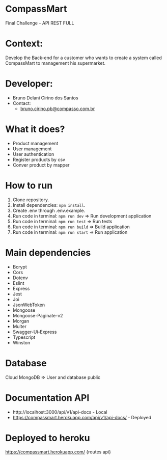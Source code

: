 # CompassMart
Final Challenge - API REST FULL
# Context:
Develop the Back-end for a customer who wants to create a system called CompassMart to management his supermarket.
# Developer:
- Bruno Delani Cirino dos Santos
- Contact:
    - <bruno.cirino.pb@compasso.com.br>

# What it does?
- Product management
- User management
- User authentication
- Register products by csv
- Conver product by mapper

# How to run
 1. Clone repository.
 2. Install dependencies: `npm install`.
 3. Create .env through .env.example.
 4. Run code in terminal: `npm run dev` => Run development application
 5. Run code in terminal: `npm run test` => Run tests
 5. Run code in terminal: `npm run build` => Build application
 5. Run code in terminal: `npm run start` => Run application

 # Main dependencies
- Bcrypt
- Cors
- Dotenv
- Eslint
- Express
- Jest
- Joi
- JsonWebToken
- Mongoose
- Mongoose-Paginate-v2
- Morgan
- Multer
- Swagger-Ui-Express
- Typescript
- Winston

# Database
Cloud MongoDB => User and database public

# Documentation API
* http://localhost:3000/api/v1/api-docs - Local
* https://compassmart.herokuapp.com/api/v1/api-docs/ - Deployed

# Deployed to heroku
https://compassmart.herokuapp.com/ {routes api}
